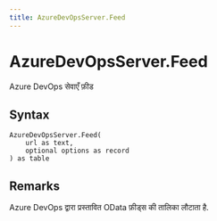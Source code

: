 ```yaml
---
title: AzureDevOpsServer.Feed
---
```


# AzureDevOpsServer.Feed


Azure DevOps सेवाएँ फ़ीड


## Syntax

```powerquery
AzureDevOpsServer.Feed(
    url as text,
    optional options as record
) as table
```


## Remarks

Azure DevOps द्वारा प्रस्तावित OData फ़ीड्स की तालिका लौटाता है.


